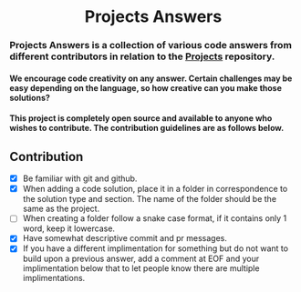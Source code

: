 <h1 align="center"> Projects Answers</h1>

### Projects Answers is a collection of various code answers from different contributors in relation to the [Projects](https://github.com/karan/Projects) repository.
#### We encourage code creativity on any answer. Certain challenges may be easy depending on the language, so how creative can you make those solutions?
#### This project is completely open source and available to anyone who wishes to contribute. The contribution guidelines are as follows below.

## Contribution
- [x] Be familiar with git and github.
- [x] When adding a code solution, place it in a folder in correspondence to the solution type and section. The name of the folder should be the same as the project.
- [ ] When creating a folder follow a snake case format, if it contains only 1 word, keep it lowercase.
- [x] Have somewhat descriptive commit and pr messages.
- [x] If you have a different implimentation for something but do not want to build upon a previous answer, add a comment at EOF and your implimentation below that to let people know there are multiple implimentations. 